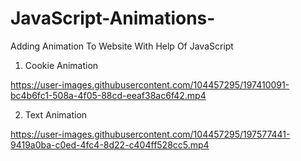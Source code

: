 # JavaScript-Animations-
Adding Animation To Website With Help Of JavaScript 

1. Cookie Animation 

https://user-images.githubusercontent.com/104457295/197410091-bc4b6fc1-508a-4f05-88cd-eeaf38ac6f42.mp4

2. Text Animation

https://user-images.githubusercontent.com/104457295/197577441-9419a0ba-c0ed-4fc4-8d22-c404ff528cc5.mp4

